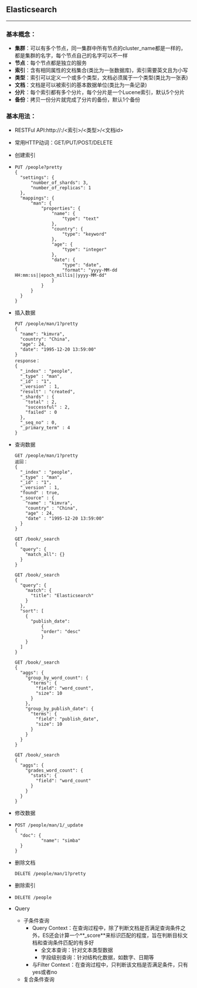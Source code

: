 ## Elasticsearch

------

### **基本概念**：

- **集群**：可以有多个节点，同一集群中所有节点的cluster_name都是一样的，都是集群的名字，每个节点自己的名字可以不一样
- **节点**：每个节点都是独立的服务
- **索引**：含有相同属性的文档集合(类比为一张数据库)，索引需要英文且为小写
- **类型**：索引可以定义一个或多个类型，文档必须属于一个类型(类比为一张表)
- **文档**：文档是可以被索引的基本数据单位(类比为一条记录)
- **分片**：每个索引都有多个分片，每个分片是一个Lucene索引，默认5个分片
- **备份**：拷贝一份分片就完成了分片的备份，默认1个备份

### **基本用法**：

- RESTFul API:http://<ip>:<port>/<索引>/<类型>/<文档id>

- 常用HTTP动词：GET/PUT/POST/DELETE

- 创建索引

- ```
  PUT /people?pretty
  {
  	"settings": {
  		"number_of_shards": 3,
  		"number_of_replicas": 1
  	},
  	"mappings": {
  		"man": {
  			"properties": {
  				"name": {
  					"type": "text"
  				},
  				"country": {
  					"type": "keyword"
  				},
  				"age": {
  					"type": "integer"
  				},
  				"date": {
  					"type": "date",
  					"format": "yyyy-MM-dd HH:mm:ss||epoch_millis||yyyy-MM-dd"
  				}
  			}
  		}
  	}
  }
  ```

- 插入数据

  ```
  PUT /people/man/1?pretty
  {
    "name": "kimvra",
    "country": "China",
    "age": 24,
    "date": "1995-12-20 13:59:00"
  }
  response：
  {
    "_index" : "people",
    "_type" : "man",
    "_id" : "1",
    "_version" : 1,
    "result" : "created",
    "_shards" : {
      "total" : 2,
      "successful" : 2,
      "failed" : 0
    },
    "_seq_no" : 0,
    "_primary_term" : 4
  }
  ```

- 查询数据

  ```
  GET /people/man/1?pretty
  返回：
  {
    "_index" : "people",
    "_type" : "man",
    "_id" : "1",
    "_version" : 1,
    "found" : true,
    "_source" : {
      "name" : "kimvra",
      "country" : "China",
      "age" : 24,
      "date" : "1995-12-20 13:59:00"
    }
  }
  
  GET /book/_search
  {
    "query": {
      "match_all": {}
    }
  }
  
  GET /book/_search
  {
    "query": {
      "match": {
        "title": "Elasticsearch"
      }
    },
    "sort": [
      {
      	"publish_date":
      		{
      		"order": "desc"
      		}
      }
    ]
  }
  
  GET /book/_search
  {
    "aggs": {
      "group_by_word_count": {
        "terms": {
          "field": "word_count",
          "size": 10
        }
      },
      "group_by_publish_date": {
        "terms": {
          "field": "publish_date",
          "size": 10
        }
      }
    }
  }
  
  GET /book/_search
  {
    "aggs": {
      "grades_word_count": {
        "stats": {
          "field": "word_count"
        }
      }
    }
  }
  ```

- 修改数据

- ```
  POST /people/man/1/_update
  {
    "doc": {
    		"name": "simba"
  	}
  }
  ```

- 删除文档

  ```
  DELETE /people/man/1?pretty
  ```

- 删除索引

- ```
  DELETE /people
  ```

- Query

  - 子条件查询
    - Query Context：在查询过程中，除了判断文档是否满足查询条件之外，ES还会计算一个**_score**来标识匹配的程度，旨在判断目标文档和查询条件匹配的有多好
      - 全文本查询：针对文本类型数据
      - 字段级别查询：针对结构化数据，如数字、日期等
    - 与Filter Context：在查询过程中，只判断该文档是否满足条件，只有yes或者no
  - 复合条件查询